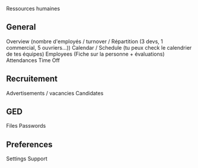 Ressources humaines

General
---
Overview (nombre d'employés / turnover / Répartition (3 devs, 1 commercial, 5 ouvriers...))
Calendar / Schedule (tu peux check le calendrier de tes équipes)
Employees (Fiche sur la personne + évaluations)
Attendances
Time Off

Recruitement
---
Advertisements / vacancies
Candidates

GED
---
Files
Passwords

Preferences
---
Settings
Support

